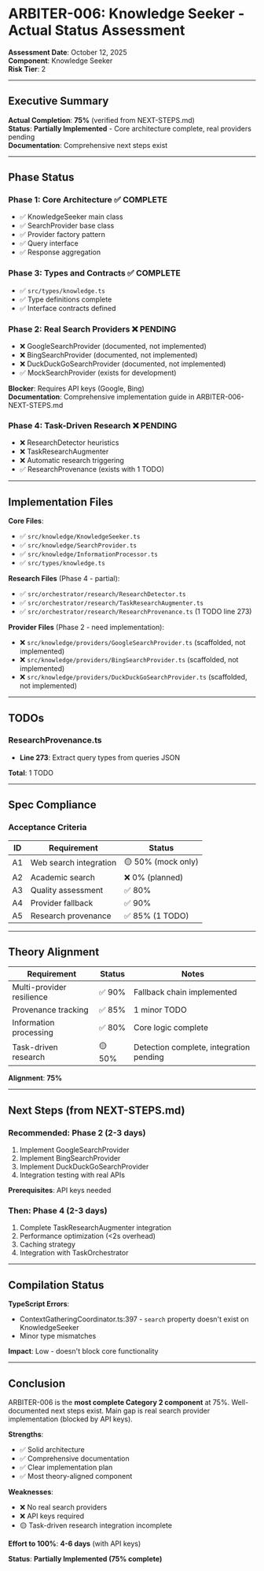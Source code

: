 # ARBITER-006: Knowledge Seeker - Actual Status Assessment

**Assessment Date**: October 12, 2025  
**Component**: Knowledge Seeker  
**Risk Tier**: 2

---

## Executive Summary

**Actual Completion**: **75%** (verified from NEXT-STEPS.md)  
**Status**: **Partially Implemented** - Core architecture complete, real providers pending  
**Documentation**: Comprehensive next steps exist

---

## Phase Status

### Phase 1: Core Architecture ✅ COMPLETE

- ✅ KnowledgeSeeker main class
- ✅ SearchProvider base class
- ✅ Provider factory pattern
- ✅ Query interface
- ✅ Response aggregation

### Phase 3: Types and Contracts ✅ COMPLETE

- ✅ `src/types/knowledge.ts`
- ✅ Type definitions complete
- ✅ Interface contracts defined

### Phase 2: Real Search Providers ❌ PENDING

- ❌ GoogleSearchProvider (documented, not implemented)
- ❌ BingSearchProvider (documented, not implemented)
- ❌ DuckDuckGoSearchProvider (documented, not implemented)
- ✅ MockSearchProvider (exists for development)

**Blocker**: Requires API keys (Google, Bing)  
**Documentation**: Comprehensive implementation guide in ARBITER-006-NEXT-STEPS.md

### Phase 4: Task-Driven Research ❌ PENDING

- ❌ ResearchDetector heuristics
- ❌ TaskResearchAugmenter
- ❌ Automatic research triggering
- ✅ ResearchProvenance (exists with 1 TODO)

---

## Implementation Files

**Core Files**:

- ✅ `src/knowledge/KnowledgeSeeker.ts`
- ✅ `src/knowledge/SearchProvider.ts`
- ✅ `src/knowledge/InformationProcessor.ts`
- ✅ `src/types/knowledge.ts`

**Research Files** (Phase 4 - partial):

- ✅ `src/orchestrator/research/ResearchDetector.ts`
- ✅ `src/orchestrator/research/TaskResearchAugmenter.ts`
- ✅ `src/orchestrator/research/ResearchProvenance.ts` (1 TODO line 273)

**Provider Files** (Phase 2 - need implementation):

- ❌ `src/knowledge/providers/GoogleSearchProvider.ts` (scaffolded, not implemented)
- ❌ `src/knowledge/providers/BingSearchProvider.ts` (scaffolded, not implemented)
- ❌ `src/knowledge/providers/DuckDuckGoSearchProvider.ts` (scaffolded, not implemented)

---

## TODOs

### ResearchProvenance.ts

- **Line 273**: Extract query types from queries JSON

**Total**: 1 TODO

---

## Spec Compliance

### Acceptance Criteria

| ID  | Requirement            | Status             |
| --- | ---------------------- | ------------------ |
| A1  | Web search integration | 🟡 50% (mock only) |
| A2  | Academic search        | ❌ 0% (planned)    |
| A3  | Quality assessment     | ✅ 80%             |
| A4  | Provider fallback      | ✅ 90%             |
| A5  | Research provenance    | ✅ 85% (1 TODO)    |

---

## Theory Alignment

| Requirement               | Status | Notes                                   |
| ------------------------- | ------ | --------------------------------------- |
| Multi-provider resilience | ✅ 90% | Fallback chain implemented              |
| Provenance tracking       | ✅ 85% | 1 minor TODO                            |
| Information processing    | ✅ 80% | Core logic complete                     |
| Task-driven research      | 🟡 50% | Detection complete, integration pending |

**Alignment**: **75%**

---

## Next Steps (from NEXT-STEPS.md)

### Recommended: Phase 2 (2-3 days)

1. Implement GoogleSearchProvider
2. Implement BingSearchProvider
3. Implement DuckDuckGoSearchProvider
4. Integration testing with real APIs

**Prerequisites**: API keys needed

### Then: Phase 4 (2-3 days)

1. Complete TaskResearchAugmenter integration
2. Performance optimization (<2s overhead)
3. Caching strategy
4. Integration with TaskOrchestrator

---

## Compilation Status

**TypeScript Errors**:

- ContextGatheringCoordinator.ts:397 - `search` property doesn't exist on KnowledgeSeeker
- Minor type mismatches

**Impact**: Low - doesn't block core functionality

---

## Conclusion

ARBITER-006 is the **most complete Category 2 component** at 75%. Well-documented next steps exist. Main gap is real search provider implementation (blocked by API keys).

**Strengths**:

- ✅ Solid architecture
- ✅ Comprehensive documentation
- ✅ Clear implementation plan
- ✅ Most theory-aligned component

**Weaknesses**:

- ❌ No real search providers
- ❌ API keys required
- 🟡 Task-driven research integration incomplete

**Effort to 100%**: **4-6 days** (with API keys)

**Status**: **Partially Implemented (75% complete)**
